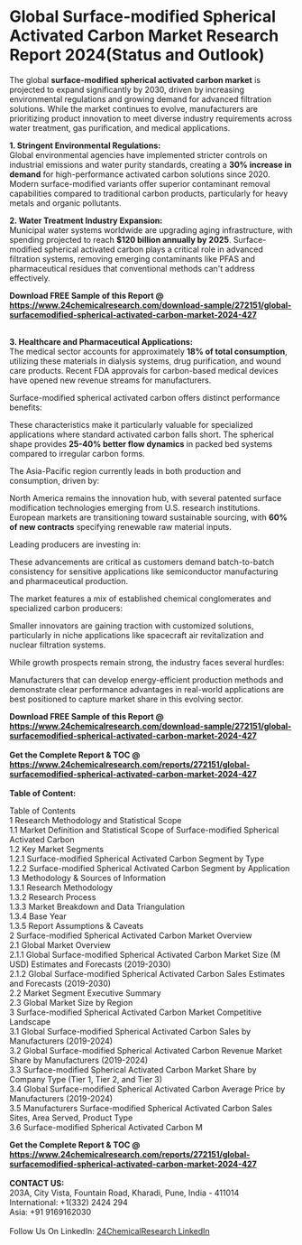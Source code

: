 <h1>Global Surface-modified Spherical Activated Carbon Market Research Report 2024(Status and Outlook)</h1><p>The global <strong>surface-modified spherical activated carbon market</strong> is projected to expand significantly by 2030, driven by increasing environmental regulations and growing demand for advanced filtration solutions. While the market continues to evolve, manufacturers are prioritizing product innovation to meet diverse industry requirements across water treatment, gas purification, and medical applications.</p><p><strong>1. Stringent Environmental Regulations:</strong><br>
Global environmental agencies have implemented stricter controls on industrial emissions and water purity standards, creating a <strong>30% increase in demand</strong> for high-performance activated carbon solutions since 2020. Modern surface-modified variants offer superior contaminant removal capabilities compared to traditional carbon products, particularly for heavy metals and organic pollutants.</p><p><strong>2. Water Treatment Industry Expansion:</strong><br>
Municipal water systems worldwide are upgrading aging infrastructure, with spending projected to reach <strong>$120 billion annually by 2025</strong>. Surface-modified spherical activated carbon plays a critical role in advanced filtration systems, removing emerging contaminants like PFAS and pharmaceutical residues that conventional methods can't address effectively.</p><div><b>Download FREE Sample of this Report @ 
            <a href="https://www.24chemicalresearch.com/download-sample/272151/global-surfacemodified-spherical-activated-carbon-market-2024-427">
            https://www.24chemicalresearch.com/download-sample/272151/global-surfacemodified-spherical-activated-carbon-market-2024-427</a></b></div><br><p><strong>3. Healthcare and Pharmaceutical Applications:</strong><br>
The medical sector accounts for approximately <strong>18% of total consumption</strong>, utilizing these materials in dialysis systems, drug purification, and wound care products. Recent FDA approvals for carbon-based medical devices have opened new revenue streams for manufacturers.</p><p>Surface-modified spherical activated carbon offers distinct performance benefits:</p><p>These characteristics make it particularly valuable for specialized applications where standard activated carbon falls short. The spherical shape provides <strong>25-40% better flow dynamics</strong> in packed bed systems compared to irregular carbon forms.</p><p>The Asia-Pacific region currently leads in both production and consumption, driven by:</p><p>North America remains the innovation hub, with several patented surface modification technologies emerging from U.S. research institutions. European markets are transitioning toward sustainable sourcing, with <strong>60% of new contracts</strong> specifying renewable raw material inputs.</p><p>Leading producers are investing in:</p><p>These advancements are critical as customers demand batch-to-batch consistency for sensitive applications like semiconductor manufacturing and pharmaceutical production.</p><p>The market features a mix of established chemical conglomerates and specialized carbon producers:</p><p>Smaller innovators are gaining traction with customized solutions, particularly in niche applications like spacecraft air revitalization and nuclear filtration systems.</p><p>While growth prospects remain strong, the industry faces several hurdles:</p><p>Manufacturers that can develop energy-efficient production methods and demonstrate clear performance advantages in real-world applications are best positioned to capture market share in this evolving sector.</p><div><b>Download FREE Sample of this Report @ 
            <a href="https://www.24chemicalresearch.com/download-sample/272151/global-surfacemodified-spherical-activated-carbon-market-2024-427">
            https://www.24chemicalresearch.com/download-sample/272151/global-surfacemodified-spherical-activated-carbon-market-2024-427</a></b></div><br><div><b>Get the Complete Report & TOC @ 
            <a href="https://www.24chemicalresearch.com/reports/272151/global-surfacemodified-spherical-activated-carbon-market-2024-427">
            https://www.24chemicalresearch.com/reports/272151/global-surfacemodified-spherical-activated-carbon-market-2024-427</a></b></div><br>
            <b>Table of Content:</b><p>Table of Contents<br />
1 Research Methodology and Statistical Scope<br />
1.1 Market Definition and Statistical Scope of Surface-modified Spherical Activated Carbon<br />
1.2 Key Market Segments<br />
1.2.1 Surface-modified Spherical Activated Carbon Segment by Type<br />
1.2.2 Surface-modified Spherical Activated Carbon Segment by Application<br />
1.3 Methodology & Sources of Information<br />
1.3.1 Research Methodology<br />
1.3.2 Research Process<br />
1.3.3 Market Breakdown and Data Triangulation<br />
1.3.4 Base Year<br />
1.3.5 Report Assumptions & Caveats<br />
2 Surface-modified Spherical Activated Carbon Market Overview<br />
2.1 Global Market Overview<br />
2.1.1 Global Surface-modified Spherical Activated Carbon Market Size (M USD) Estimates and Forecasts (2019-2030)<br />
2.1.2 Global Surface-modified Spherical Activated Carbon Sales Estimates and Forecasts (2019-2030)<br />
2.2 Market Segment Executive Summary<br />
2.3 Global Market Size by Region<br />
3 Surface-modified Spherical Activated Carbon Market Competitive Landscape<br />
3.1 Global Surface-modified Spherical Activated Carbon Sales by Manufacturers (2019-2024)<br />
3.2 Global Surface-modified Spherical Activated Carbon Revenue Market Share by Manufacturers (2019-2024)<br />
3.3 Surface-modified Spherical Activated Carbon Market Share by Company Type (Tier 1, Tier 2, and Tier 3)<br />
3.4 Global Surface-modified Spherical Activated Carbon Average Price by Manufacturers (2019-2024)<br />
3.5 Manufacturers Surface-modified Spherical Activated Carbon Sales Sites, Area Served, Product Type<br />
3.6 Surface-modified Spherical Activated Carbon M</p><div><b>Get the Complete Report & TOC @ 
            <a href="https://www.24chemicalresearch.com/reports/272151/global-surfacemodified-spherical-activated-carbon-market-2024-427">
            https://www.24chemicalresearch.com/reports/272151/global-surfacemodified-spherical-activated-carbon-market-2024-427</a></b></div><br><b>CONTACT US:</b><br>
            203A, City Vista, Fountain Road, Kharadi, Pune, India - 411014<br>
            International: +1(332) 2424 294<br>
            Asia: +91 9169162030 <br><br>
            Follow Us On LinkedIn: <a href="https://www.linkedin.com/company/24chemicalresearch/">24ChemicalResearch LinkedIn</a>